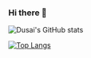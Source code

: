 ### Hi there 👋

<!--
**YiNungTsao/YiNungTsao** is a ✨ _special_ ✨ repository because its `README.md` (this file) appears on your GitHub profile.

Here are some ideas to get you started:

- 🔭 I’m currently working on AUO
- 📫 How to reach me: yinungtsao.mg08@nycu.edu.tw
-->
![Dusai's GitHub stats](https://github-readme-stats.vercel.app/api?username=YiNungTsao&show_icons=true&theme=radical)

[![Top Langs](https://github-readme-stats.vercel.app/api/top-langs/?username=YiNungTsao&layout=compact&theme=gruvbox)](https://github.com/YiNungTsao/github-readme-stats)
